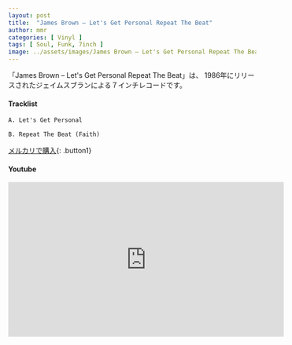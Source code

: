 ```yaml
---
layout: post
title:  "James Brown – Let's Get Personal Repeat The Beat"
author: mmr
categories: [ Vinyl ]
tags: [ Soul, Funk, 7inch ]
image: ../assets/images/James Brown – Let's Get Personal Repeat The Beat.webp
---
```


「James Brown – Let's Get Personal Repeat The Beat」は、
1986年にリリースされたジェイムスブランによる７インチレコードです。

#### Tracklist
```md
A. Let's Get Personal

B. Repeat The Beat (Faith)
```

[メルカリで購入](https://jp.mercari.com/item/m12374882374?afid=6142608987){: .button1}

#### Youtube
<iframe width="560" height="315" src="https://www.youtube.com/embed/uH8p8Gfa4-Y?si=frmzOfmdfJd1jkQ4" title="YouTube video player" frameborder="0" allow="accelerometer; autoplay; clipboard-write; encrypted-media; gyroscope; picture-in-picture; web-share" referrerpolicy="strict-origin-when-cross-origin" allowfullscreen></iframe>
